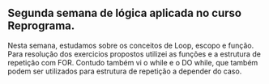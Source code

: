 ## Segunda semana de lógica aplicada no curso Reprograma.

Nesta semana, estudamos sobre os conceitos de Loop, escopo e função. Para resolução dos exercicios propostos utilizei as funções e a estrutura de repetição com FOR. Contudo também vi o while e o DO while, que também podem ser utilizados para estrutura de repetição a depender do caso.
